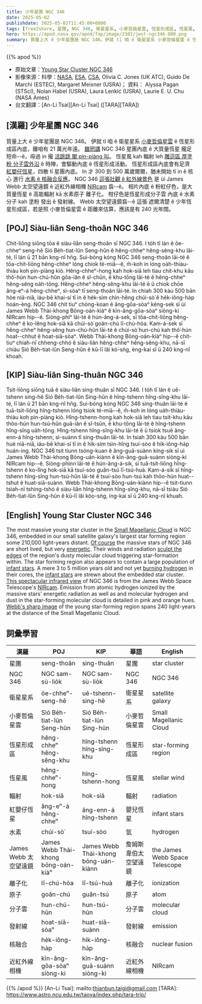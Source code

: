 ```yaml
---
title: 少年星團 NGC 346
date: 2025-05-02
publishdate: 2025-05-02T11:45:00+0800
tags: [free2share, 星團, NGC 346, 衛星星系, 小麥哲倫星雲, 恆星形成區, 恆星風, 輻射, 紅嬰仔恆星, 水素, James Webb 太空望遠鏡, 離子化, 分子雲, 發射線, 核融合, 近紅外線相機, NIRcam, 原子]
hero: https://apod.nasa.gov/apod/fap/image/2301/jwst-ngc346-800.png
summary: 質量上大 ê 少年星團是 NGC 346。伊就 tī 咱 ê 衛星星系 小麥哲倫星雲 ê 恆星形成區內底，離咱有 21 萬光年遠。
---
```


{{% apod %}}

- 原始文章：[Young Star Cluster NGC 346](https://apod.nasa.gov/apod/ap250502.html)
- 影像來源：科學：[NASA](https://www.nasa.gov), [ESA](https://www.esa.int/), [CSA](https://www.asc-csa.gc.ca/eng/), Olivia C. Jones (UK ATC), Guido De Marchi (ESTEC), Margaret Meixner (USRA)；
資料： Alyssa Pagan (STScI), Nolan Habel (USRA), Laura Lenkić (USRA), Laurie E. U. Chu (NASA Ames)
- 台文翻譯：[An-Li Tsai][An-Li Tsai] ([TARA][TARA])

## [漢羅] 少年星團 NGC 346
質量上大 ê 少年星團是 NGC 346。
伊就 tī 咱 ê 衛星星系 [小麥哲倫星雲][Small Magellanic Cloud] ê 恆星形成區內底，離咱有 21 萬光年遠。
[雖罔講][Of course] NGC 346 星團內底 ê 大質量恆星 攏足短命--ê，毋過 in 攏 [活跳跳 閣 pìn-piàng 叫][energetic]。
恆星風 kah 輻射 leh [雕這區 厚塗粉 分子雲外沿][sculpt the edges] ê 時陣，會驅動內底 ê 恆星形成活動。
恆星形成區內底會有足濟 [紅嬰仔恆星][infant stars]，四散 tī 星團內底。
In 才 300 到 500 萬歲爾爾，猶未開始 tī in ê 核心 進行 [水素 ê 核融合反應][burning hydrogen]。
NGC 346 [這張壯觀 ê 紅外線景色][This spectacular infrared view] 是 ùi James Webb 太空望遠鏡 ê 近紅外線相機  [NIRcam][NIRcam] 翕--ê。
相片內底 ê 粉紅仔色，是大質量恆星 ê 高能輻射 kā 水素原子 離子化。
柑仔色是恆星形成分子雲 內底 ê 水素分子 kah 塗粉 發出 ê 發射線。
Webb 太空望遠鏡翕--ê 這張 遮爾清楚 ê 少年恆星形成區，若是照 小麥哲倫星雲 ê 距離來估算，應該是有 240 光年闊。


## [POJ] Siàu-liân Seng-thoân NGC 346
Chit-liōng siōng tōa ê siàu-liân seng-thoân sī NGC 346.
I to̍h tī lán ê ōe-chheⁿ seng-hē Sió Be̍h-tiat-lûn Seng-hûn ê hêng-chheⁿ hêng-sêng-khu lāi-té, lī lán ū 21 bān kng-nî hn̄g.
Sui-bóng kóng NGC 346 seng-thoân lāi-té ê tōa-chit-liōng hêng-chheⁿ lóng chiok té-miā--ê, m̄-koh in lóng oa̍h-thiàu-thiàu koh pìn-piàng kiò.
Hêng-chheⁿ-hong kah hok-siā leh tiau chit-khu kāu thô͘-hún hun-chú-hûn gōa-iân ê sî-chūn, ē khu-tōng lāi-té ê hêng-chheⁿ hêng-sêng oa̍h-tōng.
Hêng-chheⁿ hêng-sêng-khu lāi-té ē ū chiok chōe âng-eⁿ-á hêng-chheⁿ, sì-sòaⁿ tī seng-thoân lāi-té.
In chiah 300 kàu 500 bān hòe niā-niā, iáu-bē khai-sí tī in ê he̍k-sim chìn-hêng chúi-sò͘ ê he̍k-iông-ha̍p hoán-èng.
NGC 346 chit tiuⁿ chòng-koan ê âng-gōa-sòaⁿ kéng-sek sī ùi James Webb Thài-khong Bōng-oán-kiàⁿ ê kīn-âng-gōa-sòaⁿ siòng-ki NIRcam hip--ê.
Siòng-phìⁿ lāi-té ê hún-âng-á-sek, sī tōa-chit-liōng hêng-chheⁿ ê ko-lêng hok-siā kā chúi-sò͘ goân-chú lī-chú-hòa.
Kam-á-sek sī hêng-chheⁿ hêng-sêng hun-chú-hûn lāi-té ê chúi-sò͘ hun-chú kah thô͘-hún hoat--chhut ê hoat-siā-sòaⁿ.
Webb Thài-khong Bōng-oán-kiàⁿ hip--ê chit-tiuⁿ chiah-nī chheng-chhó ê siàu-liân hêng-chheⁿ hêng-sêng-khu, nā-sī chiàu Sió Be̍h-tiat-lûn Seng-hûn ê kū-lī lâi kó͘-sǹg, èng-kai sī ū 240 kng-nî khoah.

## [KIP] Siàu-liân Sing-thuân NGC 346
Tsit-liōng siōng tuā ê siàu-liân sing-thuân sī NGC 346.
I to̍h tī lán ê uē-tshenn sing-hē Sió Be̍h-tiat-lûn Sing-hûn ê hîng-tshenn hîng-sîng-khu lāi-té, lī lán ū 21 bān kng-nî hn̄g.
Sui-bóng kóng NGC 346 sing-thuân lāi-té ê tuā-tsit-liōng hîng-tshenn lóng tsiok té-miā--ê, m̄-koh in lóng ua̍h-thiàu-thiàu koh pìn-piàng kiò.
Hîng-tshenn-hong kah hok-siā leh tiau tsit-khu kāu thôo-hún hun-tsú-hûn guā-iân ê sî-tsūn, ē khu-tōng lāi-té ê hîng-tshenn hîng-sîng ua̍h-tōng.
Hîng-tshenn hîng-sîng-khu lāi-té ē ū tsiok tsuē âng-enn-á hîng-tshenn, sì-suànn tī sing-thuân lāi-té.
In tsiah 300 kàu 500 bān huè niā-niā, iáu-bē khai-sí tī in ê hi̍k-sim tsìn-hîng tsuí-sòo ê hi̍k-iông-ha̍p huán-ìng.
NGC 346 tsit tiunn tsòng-kuan ê âng-guā-suànn kíng-sik sī uì James Webb Thài-khong Bōng-uán-kiànn ê kīn-âng-guā-suànn siòng-ki NIRcam hip--ê.
Siòng-phìnn lāi-té ê hún-âng-á-sik, sī tuā-tsit-liōng hîng-tshenn ê ko-lîng hok-siā kā tsuí-sòo guân-tsú lī-tsú-huà.
Kam-á-sik sī hîng-tshenn hîng-sîng hun-tsú-hûn lāi-té ê tsuí-sòo hun-tsú kah thôo-hún huat--tshut ê huat-siā-suànn.
Webb Thài-khong Bōng-uán-kiànn hip--ê tsit-tiunn tsiah-nī tshing-tshó ê siàu-liân hîng-tshenn hîng-sîng-khu, nā-sī tsiàu Sió Be̍h-tiat-lûn Sing-hûn ê kū-lī lâi kóo-sǹg, ìng-kai sī ū 240 kng-nî khuah.

## [English] Young Star Cluster NGC 346

The most massive young star cluster in the [Small Magellanic Cloud][Small Magellanic Cloud] is NGC 346, embedded in our small satellite galaxy's largest star forming region some 210,000 light-years distant.
[Of course][Of course] the massive stars of NGC 346 are short lived, but very [energetic][energetic].
Their winds and radiation [sculpt the edges][sculpt the edges] of the region's dusty molecular cloud triggering star-formation within.
The star forming region also appears to contain a large population of [infant stars][infant stars].
A mere 3 to 5 million years old and not yet [burning hydrogen][burning hydrogen] in their cores, the [infant stars][infant stars] are strewn about the embedded star cluster.
[This spectacular infrared view][This spectacular infrared view] of NGC 346 is from the James Webb Space Telescope's [NIRcam][NIRcam].
Emission from atomic hydrogen ionized by the massive stars' energetic radiation as well as and molecular hydrogen and dust in the star-forming molecular cloud is detailed in pink and orange hues.
[Webb's sharp image][Webb's sharp image] of the young star-forming region spans 240 light-years at the distance of the Small Magellanic Cloud.

## 詞彙學習

|漢羅|POJ|KIP|華語|English|
|-|-|-|-|-|
|星團|seng-thoân|sing-thuân|星團|star cluster|
|NGC 346|NGC sam-sù-lio̍k|NGC sam-sù-lio̍k|NGC 346|NGC 346|
|衛星星系|ōe-chheⁿ-seng-hē|uē-tshenn-sing-hē|衛星星系|satellite galaxy|
|小麥哲倫星雲|Sió Be̍h-tiat-lûn Seng-hûn|Sió Be̍h-tiat-lûn Sing-hûn|小麥哲倫星雲|Small Magellanic Cloud|
|恆星形成區|hêng-chheⁿ hêng-sêng-khu|hîng-tshenn hîng-sîng-khu|恆星形成區|star-forming region|
|恆星風|hêng-chheⁿ-hong|hîng-tshenn-hong|恆星風|stellar wind|
|輻射|hok-siā|hok-siā|輻射|radiation|
|紅嬰仔恆星|âng-eⁿ-á hêng-chheⁿ|âng-enn-á hîng-tshenn|嬰兒恆星|infant stars|
|水素|chúi-sò͘|tsuí-sòo|氫|hydrogen|
|James Webb 太空望遠鏡|James Webb Thài-khong bōng-oán-kiàⁿ|James Webb Thài-khong bōng-uán-kiànn|詹姆斯韋伯太空望遠鏡|the James Webb Space Telescope|
|離子化|lī-chú-hòa|lī-tsú-huà|離子化|ionization|
|原子|goân-chú|guân-tsú|原子|atom|
|分子雲|hun-chú-hûn|hun-tsú-hûn|分子雲|molecular cloud|
|發射線|hoat-siā-sòaⁿ|huat-siā-suànn|發射線|emission|
|核融合|he̍k-iông-ha̍p|hi̍k-iông-ha̍p|核融合|nuclear fusion|
|近紅外線相機|kīn-âng-gōa-sòaⁿ siòng-ki|kīn-âng-guā-suànn siòng-ki|近紅外線相機|NIRcam|

{{% /apod %}}
[An-Li Tsai]: mailto:thianbun.taigi@gmail.com
[TARA]: https://www.astro.ncu.edu.tw/taova/index.php/tara-trip/

[copyright]: https://apod.nasa.gov/apod/fap/lib/about_apod.html#srapply
[License3]: https://creativecommons.org/licenses/by-nc-nd/3.0/
[License2]:https://creativecommons.org/licenses/by-nc-nd/2.0/

[Small Magellanic Cloud]:https://apod.nasa.gov/apod/ap210105.html
[Of course]:https://apod.nasa.gov/apod/ap991130.html
[energetic]:https://chandra.harvard.edu/photo/2003/ngc346/index.html
[sculpt the edges]:https://hubblesite.org/contents/media/images/2005/35/1818-Image.html
[infant stars]:https://apod.nasa.gov/apod/ap221118.html
[burning hydrogen]:https://solarsystem.nasa.gov/genesismission/science/module1/index.html
[infant stars]:https://chandra.harvard.edu/edu/formal/stellar_ev/story/index2.html
[This spectacular infrared view]:https://webbtelescope.org/contents/news-releases/2023/news-2023-101
[NIRcam]:https://webbtelescope.org/contents/media/images/01FA0SZSEW1TZ51BHG0EGW2EZP
[Webb's sharp image]:https://webbtelescope.org/contents/media/images/2023/101/01GNYMNTMKSZ98TE3YD5PQY2VD
